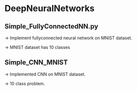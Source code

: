 # DeepNeuralNetworks

## Simple_FullyConnectedNN.py
-> Implement fullyconnected neural network on MNIST dataset. 

-> MNIST dataset has 10 classes

## Simple_CNN_MNIST
-> Implemented CNN on MNIST dataset.

-> 10 class problem.


